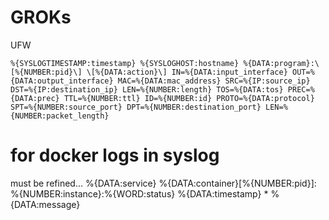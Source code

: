 # GROKs

UFW

```
%{SYSLOGTIMESTAMP:timestamp} %{SYSLOGHOST:hostname} %{DATA:program}:\[%{NUMBER:pid}\] \[%{DATA:action}\] IN=%{DATA:input_interface} OUT=%{DATA:output_interface} MAC=%{DATA:mac_address} SRC=%{IP:source_ip} DST=%{IP:destination_ip} LEN=%{NUMBER:length} TOS=%{DATA:tos} PREC=%{DATA:prec} TTL=%{NUMBER:ttl} ID=%{NUMBER:id} PROTO=%{DATA:protocol} SPT=%{NUMBER:source_port} DPT=%{NUMBER:destination_port} LEN=%{NUMBER:packet_length}
```

# for docker logs in syslog

must be refined...
%{DATA:service} %{DATA:container}\[%{NUMBER:pid}\]: %{NUMBER:instance}:%{WORD:status} %{DATA:timestamp} \* %{DATA:message}

